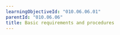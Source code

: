 ```yaml
---
learningObjectiveId: "010.06.06.01"
parentId: "010.06.06"
title: Basic requirements and procedures
---
```

